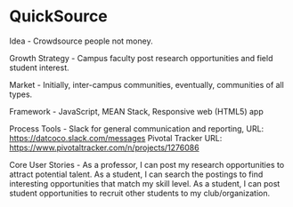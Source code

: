 QuickSource
=====

Idea - 
Crowdsource people not money. 

Growth Strategy - 
Campus faculty post research opportunities and field student interest.

Market -
Initially, inter-campus communities,
eventually, communities of all types. 

Framework - 
JavaScript,
MEAN Stack,
Responsive web (HTML5) app

Process Tools - 
Slack for general communication and reporting,
  URL: https://datcoco.slack.com/messages
Pivotal Tracker
  URL: https://www.pivotaltracker.com/n/projects/1276086

Core User Stories - 
As a professor, I can post my research opportunities to attract potential talent. 
As a student, I can search the postings to find interesting opportunities that match my skill level. 
As a student, I can post student opportunities to recruit other students to my club/organization. 



